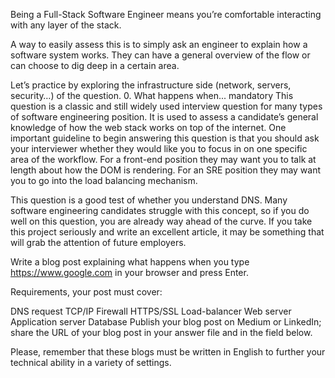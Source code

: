 Being a Full-Stack Software Engineer means you’re comfortable interacting with any layer of the stack.

A way to easily assess this is to simply ask an engineer to explain how a software system works. They can have a general overview of the flow or can choose to dig deep in a certain area.

Let’s practice by exploring the infrastructure side (network, servers, security…) of the question.
0. What happens when...
mandatory
This question is a classic and still widely used interview question for many types of software engineering position. It is used to assess a candidate’s general knowledge of how the web stack works on top of the internet. One important guideline to begin answering this question is that you should ask your interviewer whether they would like you to focus in on one specific area of the workflow. For a front-end position they may want you to talk at length about how the DOM is rendering. For an SRE position they may want you to go into the load balancing mechanism.

This question is a good test of whether you understand DNS. Many software engineering candidates struggle with this concept, so if you do well on this question, you are already way ahead of the curve. If you take this project seriously and write an excellent article, it may be something that will grab the attention of future employers.

Write a blog post explaining what happens when you type https://www.google.com in your browser and press Enter.

Requirements, your post must cover:

DNS request
TCP/IP
Firewall
HTTPS/SSL
Load-balancer
Web server
Application server
Database
Publish your blog post on Medium or LinkedIn; share the URL of your blog post in your answer file and in the field below.

Please, remember that these blogs must be written in English to further your technical ability in a variety of settings.
